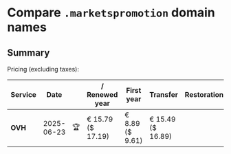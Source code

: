 # Compare `.marketspromotion` domain names

## Summary

Pricing (excluding taxes):

| Service | Date |  | / Renewed year | First year | Transfer | Restoration |
|--|--|--|--|--|--|--|
| **OVH** | 2025-06-23 | 🏆 | € 15.79<br>($ 17.19) | € 8.89<br>($ 9.61) | € 15.49<br>($ 16.89) |  |

